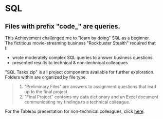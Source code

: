 # SQL
## Files with prefix "code_" are queries.

This Achievement challenged me to "learn by doing" SQL as a beginner. The fictitious movie-streaming business "Rockbuster Stealth" required that I:
  * wrote moderately complex SQL queries to answer business questions
  * presented results to technical & non-technical colleagues

"SQL Tasks.zip" is all project components available for further exploration.
Folders within are organized by file type. 
> 1. "Preliminary Files" are answers to assignment questions that lead up to the final project.
> 2. "Final Project" contains my data dictionary and an Excel document communicating my findings to a technical colleague.

For the Tableau presentation for non-technical colleagues, click [here](https://public.tableau.com/views/Task3_10_16185231315170/ROCKBUSTER?:language=en-US&:display_count=n&:origin=viz_share_link). 
